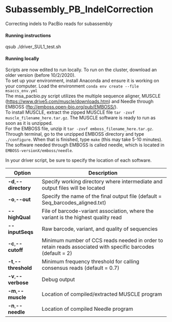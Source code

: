 # Subassembly_PB_IndelCorrection

Correcting indels to PacBio reads for subassembly

#### Running instructions
qsub ./driver_SUL1_test.sh

#### Running locally

Scripts are now edited to run locally. To run on the cluster, download an older version (before 10/2/2020).  
To set up your environment, install Anaconda and ensure it is working on your computer. Load the environment `conda env create --file msaccs_env.yml`  
The msa_pacbio.py script utilizes the multiple sequence aligner, MUSCLE (https://www.drive5.com/muscle/downloads.htm) and Needle through EMBOSS (ftp://emboss.open-bio.org/pub/EMBOSS/).  
To install MUSCLE, extract the zipped MUSCLE file `tar -zxvf muscle_filename_here.tar.gz`. The MUSCLE software is ready to run as soon as it is unzipped.  
For the EMBOSS file, unzip it `tar -zxvf emboss_filename_here.tar.gz`. Through terminal, go to the unzipped EMBOSS directory and type `./configure`. When that is finished, type `make` (this may take 5-10 minutes). The software needed through EMBOSS is called needle, which is located in `EMBOSS-versionX/emboss/needle`.  
  
In your driver script, be sure to specify the location of each software.
  
| Option | Description |
|--------|-------------|
| **-d**,**--directory**	| Specify working directory where intermediate and output files will be located |
| **-o**,**--out** |	Specify the name of the final output file  (default = Seq_barcodes_aligned.txt) |
| **--highQual** | File of barcode-variant association, where the variant is the highest quality read  |
| **--inputSeqs** | Raw barcode, variant, and quality of sequencies |
| **-c**,**--cutoff** |	Minimum number of CCS reads needed in order to retain reads associated with specific barcodes (default = 2) |
| **-t**,**--threshold** |	Minimum frequency threshold for calling consensus reads (default = 0.7) |
| **-v**,**--verbose** |	Debug output |
| **-m**,**--muscle** | Location of compiled/extracted MUSCLE program |
| **-n**,**--needle** | Location of compiled Needle program |
